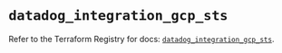 # `datadog_integration_gcp_sts`

Refer to the Terraform Registry for docs: [`datadog_integration_gcp_sts`](https://registry.terraform.io/providers/datadog/datadog/3.48.0/docs/resources/integration_gcp_sts).
